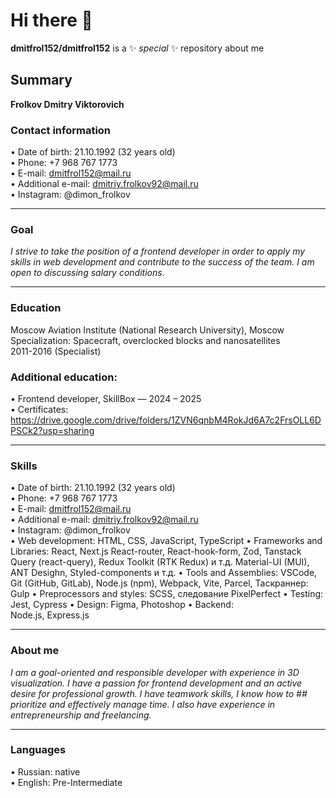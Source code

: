 # Hi there 👋
**dmitfrol152/dmitfrol152** is a ✨ _special_ ✨ repository about me

## Summary
**Frolkov Dmitry Viktorovich**

### Contact information
• Date of birth: 21.10.1992 (32 years old)  
• Phone: +7 968 ​​767 1773  
• E-mail: dmitfrol152@mail.ru  
• Additional e-mail: dmitriy.frolkov92@mail.ru  
• Instagram: @dimon_frolkov  
________________________________________

### Goal
_I strive to take the position of a frontend developer in order to apply my skills in web development and contribute to the success of the team. I am open to discussing salary conditions._
________________________________________

### Education
Moscow Aviation Institute (National Research University), Moscow  
Specialization: Spacecraft, overclocked blocks and nanosatellites  
2011-2016 (Specialist)  

### Additional education:
• Frontend developer, SkillBox — 2024 – 2025  
• Certificates: https://drive.google.com/drive/folders/1ZVN6qnbM4RokJd6A7c2FrsOLL6DPSCk2?usp=sharing  
________________________________________

### Skills
• Date of birth: 21.10.1992 (32 years old)  
• Phone: +7 968 ​​767 1773  
• E-mail: dmitfrol152@mail.ru  
• Additional e-mail: dmitriy.frolkov92@mail.ru  
• Instagram: @dimon_frolkov  
• Web development:
HTML, CSS, JavaScript, TypeScript
• Frameworks and Libraries:
React, Next.js
React-router, React-hook-form, Zod, Tanstack Query (react-query), Redux Toolkit (RTK Redux) и т.д.
Material-UI (MUI), ANT Desighn, Styled-components и т.д.
• Tools and Assemblies:
VSCode, Git (GitHub, GitLab), Node.js (npm), Webpack, Vite, Parcel, Таскраннер: Gulp
• Preprocessors and styles:
SCSS, следование PixelPerfect
• Testing:
Jest, Cypress
• Design:
Figma, Photoshop
• Backend:	
Node.js, Express.js
________________________________________

### About me
_I am a goal-oriented and responsible developer with experience in 3D visualization. I have a passion for frontend development and an active desire for professional growth. I have teamwork skills, I know how to ## prioritize and effectively manage time. I also have experience in entrepreneurship and freelancing._
________________________________________

### Languages
• Russian: native  
• English: Pre-Intermediate  
